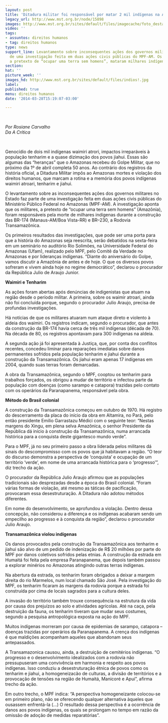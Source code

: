 ```yaml
---
layout: post
title: 'Ditadura militar foi responsável por matar 2 mil indígenas na Amazônia '
legacy_url: http://www.mst.org.br/node/15898
images: http://www.mst.org.br/sites/default/files/imagecache/foto_destaque/indios!.jpg
video: ''
tags:
- assuntos: direitos humanos
- tag: direitos humanos
type: news
support_line: Levantamento sobre inconsequentes ações dos governos militares faz parte
  de uma investigação feita em duas ações civis públicas do MPF-AM. Os militares,
  a pretexto de “ocupar uma terra sem homens”, mataram milhares indígenas.
section: 
hat: ''
picture_week: ''
images_hd: http://www.mst.org.br/sites/default/files/indios!.jpg
label: 
published: true
menu: direitos humanos
date: '2014-03-28T15:19:07-03:00'

---
```

<p><em><br></em></p><p><em>Por Rosiane Carvalho<br>Da A Crítica</em></p><p>&nbsp;</p><p>Genocídio de dois mil indígenas waimiri atrori, impactos irreparáveis à população tenharim e a quase dizimação dos povos jiahui. Essas são algumas das “heranças” que o Amazonas recebeu do Golpe Militar, que no próximo dia 1º de abril completa 50 anos. Ao contrário dos registros da história oficial, a Ditadura Militar impôs ao Amazonas mortes e violação dos direitos humanos, que marcam a rotina e a memória dos povos indígenas waimiri atroari, tenharim e jiahui.</p><p>O levantamento sobre as inconsequentes ações dos governos militares no Estado faz parte de uma investigação feita em duas ações civis públicas do Ministério Público Federal no Amazonas (MPF-AM). A investigação aponta que os militares, a pretexto de “ocupar uma terra sem homens” (Amazônia), foram responsáveis pela morte de milhares indígenas durante a construção das BR-174 (Manaus-AM/Boa Vista-RR) e BR–230, a Rodovia Transamazônica.</p><p>Os primeiros resultados das investigações, que pode ser uma porta para que a história do Amazonas seja reescrita, serão debatidos na sexta-feira em um seminário no auditório Rio Solimões, na Universidade Federal do Amazonas (Ufam), realizado pelo MPF, pelo Comitê da Verdade no Amazonas e por lideranças indígenas. “Diante do aniversário do Golpe, vamos discutir a Amazônia de antes e de hoje. O que os diversos povos sofreram e vivem ainda hoje no regime democrático”, declarou o procurador da República Julio de Araujo Junior.</p><p><strong>Waimiri e Tenharim</strong></p><p>As ações foram abertas após denúncias de indigenistas que atuam na região desde o período militar. A primeira, sobre os waimir atroari, ainda não foi concluída porque, segundo o procurador Julio Araujo, precisa de profundas investigações.</p><p>Há notícias de que os militares atuaram num ataque direto e violento à aldeia dos waimiri. Os registros indicam, segundo o procurador, que antes da construção da BR-174 havia cerca de três mil indígenas (década de 70). Na década de 80, os registros apontavam para 300 indígenas na aldeia.</p><p>A segunda ação já foi apresentada à Justiça, que, por conta dos conflitos recentes, concedeu liminar para reparações imediatas sobre danos permanentes sofridos pela população tenharim e jiahui durante a construção da Transamazônica. Os jiahui eram apenas 17 indígenas em 2004, quando suas terras foram demarcadas.</p><p>A obra da Transamazônica, segundo o MPF, cooptou os tenharim para trabalhos forçados, os obrigou a mudar de território e infectou parte da população com doenças (como sarampo e catapora) trazidas pelo contato com os operários da Paranapanema, responsável pela obra.</p><p><strong>Método do Brasil colonial</strong></p><p>A construção da Transamazônica começou em outubro de 1970. Há registro do descerramento da placa do início da obra em Altamira, no Pará, pelo então presidente Emilio Garrastazu Médici com o seguinte teor: “Nestas margens do Xingu, em plena selva Amazônica, o senhor Presidente da República dá início à construção da Transamazônica, numa arrancada histórica para a conquista deste gigantesco mundo verde”.</p><p>Para o MPF, já no seu primeiro passo a obra liderada pelos militares dá sinais do descompromisso com os povos que já habitavam a região. “O teor do discurso demonstra a perspectiva de ‘conquista’ e ocupação de um território ‘verde’, em nome de uma arrancada histórica para o ‘progresso’”, diz trecho da ação.</p><p>O procurador da República Julio Araujo afirmou que as populações tradicionais são desprezadas desde a época do Brasil colonial. “Foram várias formas de violação, até mesmo as táticas de pacificação, provocaram essa desestruturação. A Ditadura não adotou métodos diferentes.</p><p>Em nome do desenvolvimento, se aprofundou a violação. Dentro dessa concepção, não considerou a diferença e os indígenas acabaram sendo um empecilho ao progresso e à conquista da região”, declarou o procurador Julio Araujo.</p><p><strong>Transamazônica violou indígenas</strong></p><p>Os danos provocados pela construção da Transamazônica aos tenharim e jiahui são alvo de um pedido de indenização de R$ 20 milhões por parte do MPF por danos coletivos sofridos pelas etnias. A construção da estrada em Humaitá foi feita pela empresa Paranapanema, que depois também passou a explorar minérios no Amazonas atingindo outras terras indígenas.</p><p>Na abertura da estrada, os tenharim foram obrigados a deixar a margem direita do rio Marmelos, num local chamado São José. Pela investigação do MPF, os tenharim ficaram às margens da rodovia porque a estrada foi construída por cima de locais sagrados para a cultura deles.</p><p>A invasão do território também trouxe consequência na estrutura da vida por causa dos prejuízos ao solo e atividades agrícolas. Até na caça, pela destruição da fauna, os tenharim tiveram que mudar seus costumes, segundo a pesquisa antropológica exposta na ação do MPF.</p><p>Muitos indígenas morreram por causa de epidemias de sarampo, catapora – doenças trazidas por operários da Paranapanema. A crença dos indígenas é que maldições acompanham aqueles que abandonam seus antepassados.</p><p>A Transamazonica causou, ainda, a destruição de cemitérios indígenas. “O progresso e o desenvolvimento idealizados com a rodovia não pressupuseram uma convivência em harmonia e respeito aos povos indígenas. Isso conduziu a desestruturação étnica de povos como os tenharim e jiahui, a homogeneizacão de culturas, a divisão de territórios e a provocação de tensões na região de Humaitá, Manicoré e Apui”, afirma trecho da ação.</p><p>Em outro trecho, o MPF indica: “A perspectiva homogeneizante colocou-se em primeiro plano, não se oferecendo qualquer alternativa àqueles que ousassem enfrentá-la (…) O resultado dessa perspectiva é a ocorrência de danos aos povos indígenas, os quais se prolongam no tempo em razão da omissão de adoção de medidas reparatórias”.</p><p>&nbsp;</p>
